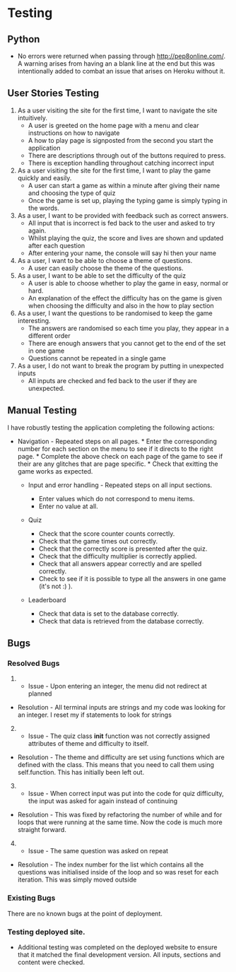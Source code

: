 # Testing

 ## Python

 - No errors were returned when passing through http://pep8online.com/. A warning arises from having an a blank line at the end but this was intentionally added to combat an issue that arises on Heroku without it.

## User Stories Testing
1. As a user visiting the site for the first time, I want to navigate the site intuitively.
    * A user is greeted on the home page with a menu and clear instructions on how to navigate 
    * A how to play page is signposted from the second you start the application
    * There are descriptions through out of the buttons required to press.
    * There is exception handling throughout catching incorrect input
2. As a user visiting the site for the first time, I want to play the game quickly and easily.
    * A user can start a game as within a minute after giving their name and choosing the type of quiz
    * Once the game is set up, playing the typing game is simply typing in the words.
3. As a user, I want to be provided with feedback such as correct answers.
    * All input that is incorrect is fed back to the user and asked to try again.
    * Whilst playing the quiz, the score and lives are shown and updated after each question
    * After entering your name, the console will say hi then your name
4. As a user, I want to be able to choose a theme of questions.
    * A user can easily choose the theme of the questions.
5. As a user, I want to be able to set the difficulty of the quiz
    * A user is able to choose whether to play the game in easy, normal or hard.
    * An explanation of the effect the difficulty has on the game is given when choosing the difficulty and also in the how to play section 
6. As a user, I want the questions to be randomised to keep the game interesting.
    * The answers are randomised so each time you play, they appear in a different order
    * There are enough answers that you cannot get to the end of the set in one game
    * Questions cannot be repeated in a single game
7. As a user, I do not want to break the program by putting in unexpected inputs
    * All inputs are checked and fed back to the user if they are unexpected.


## Manual Testing 

I have robustly testing the application completing the following actions:

  * Navigation - Repeated steps on all pages.
        * Enter the corresponding number for each section on the menu to see if it directs to the right page.
        * Complete the above check on each page of the game to see if their are any glitches that are page specific.
        * Check that exitting the game works as expected.
    
    * Input and error handling - Repeated steps on all input sections.
        * Enter values which do not correspond to menu items.
        * Enter no value at all.

    * Quiz
        * Check that the score counter counts correctly.
        * Check that the game times out correctly.
        * Check that the correctly score is presented after the quiz.
        * Check that the difficulty multiplier is correctly applied.
        * Check that all answers appear correctly and are spelled correctly.
        * Check to see if it is possible to type all the answers in one game (it's not :) ).
    
    * Leaderboard
        * Check that data is set to the database correctly.
        * Check that data is retrieved from the database correctly.


## Bugs

### Resolved Bugs

1. - Issue - Upon entering an integer, the menu did not redirect at planned

- Resolution - All terminal inputs are strings and my code was looking for an integer. I reset my if statements to look for strings

2. - Issue - The quiz class __init__ function was not correctly assigned attributes of theme and difficulty to itself.

- Resolution - The theme and difficulty are set using functions which are defined with the class. This means that you need to call them using self.function. This has initially been left out.

3. - Issue - When correct input was put into the code for quiz difficulty, the input was asked for again instead of continuing

- Resolution - This was fixed by refactoring the number of while and for loops that were running at the same time. Now the code is much more straight forward.

4. - Issue - The same question was asked on repeat

- Resolution - The index number for the list which contains all the questions was initialised inside of the loop and so was reset for each iteration. This was simply moved outside

### Existing Bugs

There are no known bugs at the point of deployment.

### Testing deployed site.

*   Additional testing was completed on the deployed website to ensure that it matched the final development version. All inputs, sections and content were checked.
